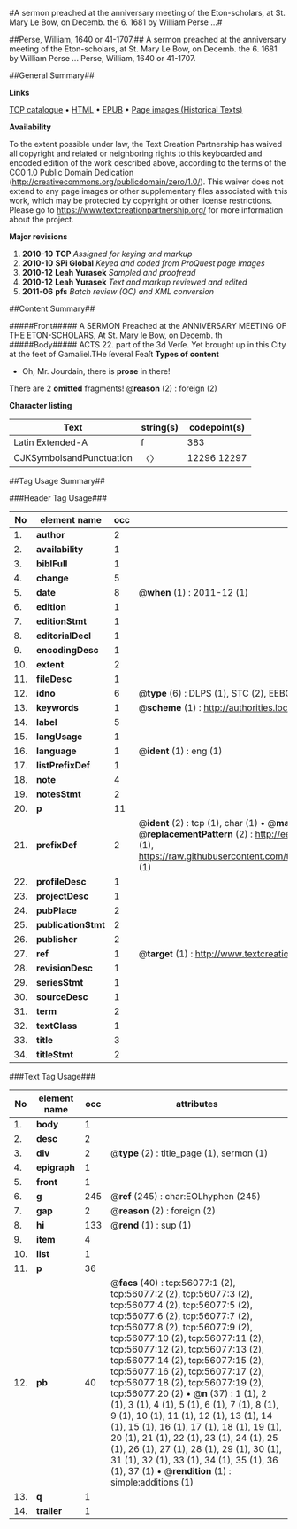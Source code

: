 #A sermon preached at the anniversary meeting of the Eton-scholars, at St. Mary Le Bow, on Decemb. the 6. 1681 by William Perse ...#

##Perse, William, 1640 or 41-1707.##
A sermon preached at the anniversary meeting of the Eton-scholars, at St. Mary Le Bow, on Decemb. the 6. 1681 by William Perse ...
Perse, William, 1640 or 41-1707.

##General Summary##

**Links**

[TCP catalogue](http://www.ota.ox.ac.uk/tcp/)  • 
[HTML](http://tei.it.ox.ac.uk/tcp/Texts-HTML/free/A54/A54462.html)  • 
[EPUB](http://tei.it.ox.ac.uk/tcp/Texts-EPUB/free/A54/A54462.epub) • 
[Page images (Historical Texts)](https://historicaltexts.jisc.ac.uk/eebo-12199317e)

**Availability**

To the extent possible under law, the Text Creation Partnership has waived all copyright and related or neighboring rights to this keyboarded and encoded edition of the work described above, according to the terms of the CC0 1.0 Public Domain Dedication (http://creativecommons.org/publicdomain/zero/1.0/). This waiver does not extend to any page images or other supplementary files associated with this work, which may be protected by copyright or other license restrictions. Please go to https://www.textcreationpartnership.org/ for more information about the project.

**Major revisions**

1. __2010-10__ __TCP__ *Assigned for keying and markup*
1. __2010-10__ __SPi Global__ *Keyed and coded from ProQuest page images*
1. __2010-12__ __Leah Yurasek__ *Sampled and proofread*
1. __2010-12__ __Leah Yurasek__ *Text and markup reviewed and edited*
1. __2011-06__ __pfs__ *Batch review (QC) and XML conversion*

##Content Summary##

#####Front#####
A SERMON Preached at the ANNIVERSARY MEETING OF THE ETON-SCHOLARS, At St. Mary le Bow, on Decemb. th
#####Body#####
ACTS 22. part of the 3d Verſe. Yet brought up in this City at the feet of Gamaliel.THe ſeveral Feaſt
**Types of content**

  * Oh, Mr. Jourdain, there is **prose** in there!

There are 2 **omitted** fragments! 
 @__reason__ (2) : foreign (2)

**Character listing**


|Text|string(s)|codepoint(s)|
|---|---|---|
|Latin Extended-A|ſ|383|
|CJKSymbolsandPunctuation|〈〉|12296 12297|

##Tag Usage Summary##

###Header Tag Usage###

|No|element name|occ|attributes|
|---|---|---|---|
|1.|__author__|2||
|2.|__availability__|1||
|3.|__biblFull__|1||
|4.|__change__|5||
|5.|__date__|8| @__when__ (1) : 2011-12 (1)|
|6.|__edition__|1||
|7.|__editionStmt__|1||
|8.|__editorialDecl__|1||
|9.|__encodingDesc__|1||
|10.|__extent__|2||
|11.|__fileDesc__|1||
|12.|__idno__|6| @__type__ (6) : DLPS (1), STC (2), EEBO-CITATION (1), OCLC (1), VID (1)|
|13.|__keywords__|1| @__scheme__ (1) : http://authorities.loc.gov/ (1)|
|14.|__label__|5||
|15.|__langUsage__|1||
|16.|__language__|1| @__ident__ (1) : eng (1)|
|17.|__listPrefixDef__|1||
|18.|__note__|4||
|19.|__notesStmt__|2||
|20.|__p__|11||
|21.|__prefixDef__|2| @__ident__ (2) : tcp (1), char (1)  •  @__matchPattern__ (2) : ([0-9\-]+):([0-9IVX]+) (1), (.+) (1)  •  @__replacementPattern__ (2) : http://eebo.chadwyck.com/downloadtiff?vid=$1&page=$2 (1), https://raw.githubusercontent.com/textcreationpartnership/Texts/master/tcpchars.xml#$1 (1)|
|22.|__profileDesc__|1||
|23.|__projectDesc__|1||
|24.|__pubPlace__|2||
|25.|__publicationStmt__|2||
|26.|__publisher__|2||
|27.|__ref__|1| @__target__ (1) : http://www.textcreationpartnership.org/docs/. (1)|
|28.|__revisionDesc__|1||
|29.|__seriesStmt__|1||
|30.|__sourceDesc__|1||
|31.|__term__|2||
|32.|__textClass__|1||
|33.|__title__|3||
|34.|__titleStmt__|2||


###Text Tag Usage###

|No|element name|occ|attributes|
|---|---|---|---|
|1.|__body__|1||
|2.|__desc__|2||
|3.|__div__|2| @__type__ (2) : title_page (1), sermon (1)|
|4.|__epigraph__|1||
|5.|__front__|1||
|6.|__g__|245| @__ref__ (245) : char:EOLhyphen (245)|
|7.|__gap__|2| @__reason__ (2) : foreign (2)|
|8.|__hi__|133| @__rend__ (1) : sup (1)|
|9.|__item__|4||
|10.|__list__|1||
|11.|__p__|36||
|12.|__pb__|40| @__facs__ (40) : tcp:56077:1 (2), tcp:56077:2 (2), tcp:56077:3 (2), tcp:56077:4 (2), tcp:56077:5 (2), tcp:56077:6 (2), tcp:56077:7 (2), tcp:56077:8 (2), tcp:56077:9 (2), tcp:56077:10 (2), tcp:56077:11 (2), tcp:56077:12 (2), tcp:56077:13 (2), tcp:56077:14 (2), tcp:56077:15 (2), tcp:56077:16 (2), tcp:56077:17 (2), tcp:56077:18 (2), tcp:56077:19 (2), tcp:56077:20 (2)  •  @__n__ (37) : 1 (1), 2 (1), 3 (1), 4 (1), 5 (1), 6 (1), 7 (1), 8 (1), 9 (1), 10 (1), 11 (1), 12 (1), 13 (1), 14 (1), 15 (1), 16 (1), 17 (1), 18 (1), 19 (1), 20 (1), 21 (1), 22 (1), 23 (1), 24 (1), 25 (1), 26 (1), 27 (1), 28 (1), 29 (1), 30 (1), 31 (1), 32 (1), 33 (1), 34 (1), 35 (1), 36 (1), 37 (1)  •  @__rendition__ (1) : simple:additions (1)|
|13.|__q__|1||
|14.|__trailer__|1||
